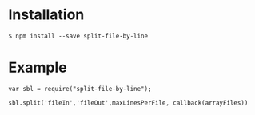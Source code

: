 # Installation

```$ npm install --save split-file-by-line```

# Example

```
var sbl = require("split-file-by-line");

sbl.split('fileIn','fileOut',maxLinesPerFile, callback(arrayFiles))

```
